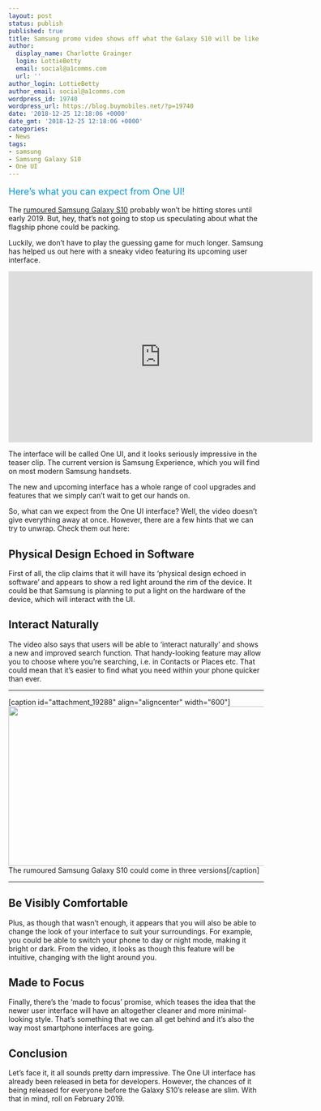 ```yaml
---
layout: post
status: publish
published: true
title: Samsung promo video shows off what the Galaxy S10 will be like
author:
  display_name: Charlotte Grainger
  login: LottieBetty
  email: social@a1comms.com
  url: ''
author_login: LottieBetty
author_email: social@a1comms.com
wordpress_id: 19740
wordpress_url: https://blog.buymobiles.net/?p=19740
date: '2018-12-25 12:18:06 +0000'
date_gmt: '2018-12-25 12:18:06 +0000'
categories:
- News
tags:
- samsung
- Samsung Galaxy S10
- One UI
---
```

<p><span class="postStandFirst" style="color: #0896d5; line-height: 26px; font-size: 18px;">Here&rsquo;s what you can expect from One UI!</span></p>
<p>The <a href="https://blog.buymobiles.net/news/the-rumoured-samsung-galaxy-s10-could-come-in-three-versions" target="_blank" rel="noopener">rumoured Samsung Galaxy S10</a> probably won&rsquo;t be hitting stores until early 2019. But, hey, that&rsquo;s not going to stop us speculating about what the flagship phone could be packing.</p>
<p>Luckily, we don&rsquo;t have to play the guessing game for much longer. Samsung has helped us out here with a sneaky video featuring its upcoming user interface.</p>
<p><iframe src="https://www.youtube.com/embed/X3LVk0i6bY4" width="600" height="338" frameborder="0" allowfullscreen="allowfullscreen"><span data-mce-type="bookmark" style="display: inline-block; width: 0px; overflow: hidden; line-height: 0;" class="mce_SELRES_start">﻿</span></iframe></p>
<p>The interface will be called One UI, and it looks seriously impressive in the teaser clip. The current version is Samsung Experience, which you will find on most modern Samsung handsets.</p>
<p>The new and upcoming interface has a whole range of cool upgrades and features that we simply can&rsquo;t wait to get our hands on.</p>
<p>So, what can we expect from the One UI interface? Well, the video doesn&rsquo;t give everything away at once. However, there are a few hints that we can try to unwrap. Check them out here:</p>
<h2>Physical Design Echoed in Software</h2>
<p>First of all, the clip claims that it will have its &lsquo;physical design echoed in software&rsquo; and appears to show a red light around the rim of the device. It could be that Samsung is planning to put a light on the hardware of the device, which will interact with the UI.</p>
<h2>Interact Naturally</h2>
<p>The video also says that users will be able to &lsquo;interact naturally&rsquo; and shows a new and improved search function. That handy-looking feature may allow you to choose where you&rsquo;re searching, i.e. in Contacts or Places etc. That could mean that it&rsquo;s easier to find what you need within your phone quicker than ever.</p>
<hr />
<p>[caption id="attachment_19288" align="aligncenter" width="600"]<a href="https://blog.buymobiles.net/news/the-rumoured-samsung-galaxy-s10-could-come-in-three-versions"><img class="wp-image-19288" src="https://lh3.googleusercontent.com/qudxULzQcak2k6OcjfBRVNnam5OrT-0VVs-rJxh4wxcNKeTLZhbi5wyIu6JBfrRXirX5Q07Z9ViQExCGux3i8yar=s0" alt="" width="600" height="315" /></a> The rumoured Samsung Galaxy S10 could come in three versions[/caption]</p>
<hr />
<h2>Be Visibly Comfortable</h2>
<p>Plus, as though that wasn&rsquo;t enough, it appears that you will also be able to change the look of your interface to suit your surroundings. For example, you could be able to switch your phone to day or night mode, making it bright or dark. From the video, it looks as though this feature will be intuitive, changing with the light around you.</p>
<h2>Made to Focus</h2>
<p>Finally, there&rsquo;s the &lsquo;made to focus&rsquo; promise, which teases the idea that the newer user interface will have an altogether cleaner and more minimal-looking style. That&rsquo;s something that we can all get behind and it&rsquo;s also the way most smartphone interfaces are going.</p>
<h2>Conclusion</h2>
<p>Let&rsquo;s face it, it all sounds pretty darn impressive. The One UI interface has already been released in beta for developers. However, the chances of it being released for everyone before the Galaxy S10&rsquo;s release are slim. With that in mind, roll on February 2019.</p>
